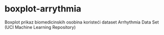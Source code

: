 # boxplot-arrythmia
Boxplot prikaz biomedicinskih osobina koristeći dataset Arrhythmia Data Set (UCI Machine Learning Repository) 
